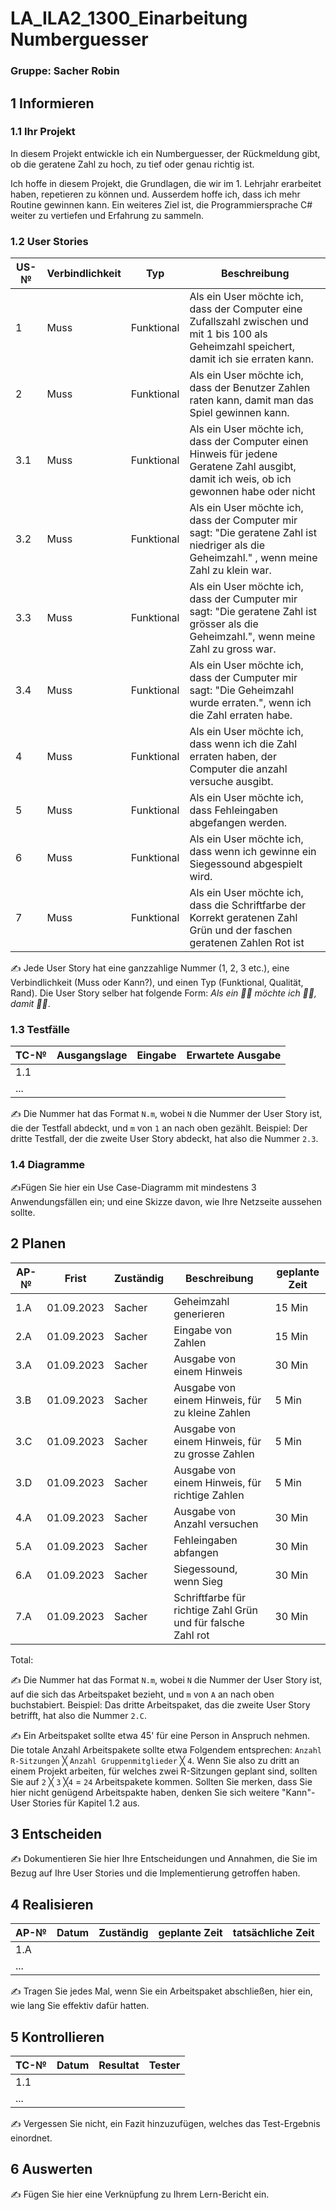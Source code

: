 # LA_ILA2_1300_Einarbeitung Numberguesser

### Gruppe: Sacher Robin

## 1 Informieren

### 1.1 Ihr Projekt

In diesem Projekt entwickle ich ein Numberguesser, der Rückmeldung gibt, ob die geratene Zahl zu hoch, zu tief oder genau richtig ist.

Ich hoffe in diesem Projekt, die Grundlagen, die wir im 1. Lehrjahr erarbeitet haben, repetieren zu können und. Ausserdem hoffe ich, dass ich mehr Routine gewinnen kann. Ein weiteres Ziel ist, die Programmiersprache C#  weiter zu vertiefen und Erfahrung zu sammeln.

### 1.2 User Stories

| US-№ | Verbindlichkeit | Typ  | Beschreibung                       |
| ---- | --------------- | ---- | ---------------------------------- |
| 1  |      Muss           |  Funktional    | Als ein User möchte ich, dass der Computer eine Zufallszahl zwischen und mit 1 bis 100 als Geheimzahl speichert, damit ich sie erraten kann. |
| 2  |      Muss           |  Funktional    | Als ein User möchte ich, dass der Benutzer Zahlen raten kann, damit man das Spiel gewinnen kann.                        |
| 3.1|      Muss           |  Funktional    | Als ein User möchte ich, dass der Computer einen Hinweis für jedene Geratene Zahl ausgibt, damit ich weis, ob ich gewonnen habe oder nicht    |
| 3.2|      Muss           |  Funktional    | Als ein User möchte ich, dass der Computer mir sagt: "Die geratene Zahl ist niedriger als die Geheimzahl." , wenn meine Zahl zu klein war.    |
| 3.3|      Muss           |  Funktional    | Als ein User möchte ich, dass der Cumputer mir sagt: "Die geratene Zahl ist grösser als die Geheimzahl.", wenn meine Zahl zu gross war.   |
| 3.4|      Muss           |  Funktional    | Als ein User möchte ich, dass der Cumputer mir sagt: "Die Geheimzahl wurde erraten.", wenn ich die Zahl erraten habe.                         |
| 4  |      Muss           |  Funktional    | Als ein User möchte ich, dass wenn ich die Zahl erraten haben, der Computer die anzahl versuche ausgibt.                                   |
| 5  |      Muss           |  Funktional    | Als ein User möchte ich, dass Fehleingaben abgefangen werden.                                   |
| 6  |      Muss           |  Funktional    | Als ein User möchte ich, dass wenn ich gewinne ein Siegessound abgespielt wird.                                  |
| 7  |      Muss           |  Funktional    | Als ein User möchte ich, dass die Schriftfarbe der Korrekt geratenen Zahl Grün und der faschen geratenen Zahlen Rot ist         |


✍️ Jede User Story hat eine ganzzahlige Nummer (1, 2, 3 etc.), eine Verbindlichkeit (Muss oder Kann?), und einen Typ (Funktional, Qualität, Rand). Die User Story selber hat folgende Form: *Als ein 🤷‍♂️ möchte ich 🤷‍♂️, damit 🤷‍♂️*.

### 1.3 Testfälle

| TC-№ | Ausgangslage | Eingabe | Erwartete Ausgabe |
| ---- | ------------ | ------- | ----------------- |
| 1.1  |              |         |                   |
| ...  |              |         |                   |

✍️ Die Nummer hat das Format `N.m`, wobei `N` die Nummer der User Story ist, die der Testfall abdeckt, und `m` von `1` an nach oben gezählt. Beispiel: Der dritte Testfall, der die zweite User Story abdeckt, hat also die Nummer `2.3`.

### 1.4 Diagramme

✍️Fügen Sie hier ein Use Case-Diagramm mit mindestens 3 Anwendungsfällen ein; und eine Skizze davon, wie Ihre Netzseite aussehen sollte.

## 2 Planen

| AP-№ | Frist | Zuständig | Beschreibung | geplante Zeit |
| ---- | ----- | --------- | ------------ | ------------- |
| 1.A  |  01.09.2023     |  Sacher         |  Geheimzahl generieren                                          | 15 Min              |
| 2.A  |  01.09.2023     |  Sacher         |  Eingabe von Zahlen                                             | 15 Min              |
| 3.A  |  01.09.2023     |  Sacher         |  Ausgabe von einem Hinweis                                      | 30 Min              |
| 3.B  |  01.09.2023     |  Sacher         |  Ausgabe von einem Hinweis, für zu kleine Zahlen                |  5 Min              |
| 3.C  |  01.09.2023     |  Sacher         |  Ausgabe von einem Hinweis, für zu grosse Zahlen                |  5 Min              |
| 3.D  |  01.09.2023     |  Sacher         |  Ausgabe von einem Hinweis, für richtige Zahlen                 |  5 Min              |
| 4.A  |  01.09.2023     |  Sacher         |  Ausgabe von Anzahl versuchen                                   | 30 Min              |
| 5.A  |  01.09.2023     |  Sacher         |  Fehleingaben abfangen                                          | 30 Min              |
| 6.A  |  01.09.2023     |  Sacher         |  Siegessound, wenn Sieg                                         | 30 Min              |
| 7.A  |  01.09.2023     |  Sacher         |  Schriftfarbe für richtige Zahl Grün und für falsche Zahl rot   | 30 Min              |


Total: 

✍️ Die Nummer hat das Format `N.m`, wobei `N` die Nummer der User Story ist, auf die sich das Arbeitspaket bezieht, und `m` von `A` an nach oben buchstabiert. Beispiel: Das dritte Arbeitspaket, das die zweite User Story betrifft, hat also die Nummer `2.C`.

✍️ Ein Arbeitspaket sollte etwa 45' für eine Person in Anspruch nehmen. Die totale Anzahl Arbeitspakete sollte etwa Folgendem entsprechen: `Anzahl R-Sitzungen` ╳ `Anzahl Gruppenmitglieder` ╳ `4`. Wenn Sie also zu dritt an einem Projekt arbeiten, für welches zwei R-Sitzungen geplant sind, sollten Sie auf `2` ╳ `3` ╳`4` = `24` Arbeitspakete kommen. Sollten Sie merken, dass Sie hier nicht genügend Arbeitspakte haben, denken Sie sich weitere "Kann"-User Stories für Kapitel 1.2 aus.

## 3 Entscheiden

✍️ Dokumentieren Sie hier Ihre Entscheidungen und Annahmen, die Sie im Bezug auf Ihre User Stories und die Implementierung getroffen haben.

## 4 Realisieren

| AP-№ | Datum | Zuständig | geplante Zeit | tatsächliche Zeit |
| ---- | ----- | --------- | ------------- | ----------------- |
| 1.A  |       |           |               |                   |
| ...  |       |           |               |                   |

✍️ Tragen Sie jedes Mal, wenn Sie ein Arbeitspaket abschließen, hier ein, wie lang Sie effektiv dafür hatten.

## 5 Kontrollieren

| TC-№ | Datum | Resultat | Tester |
| ---- | ----- | -------- | ------ |
| 1.1  |       |          |        |
| ...  |       |          |        |

✍️ Vergessen Sie nicht, ein Fazit hinzuzufügen, welches das Test-Ergebnis einordnet.

## 6 Auswerten

✍️ Fügen Sie hier eine Verknüpfung zu Ihrem Lern-Bericht ein.
